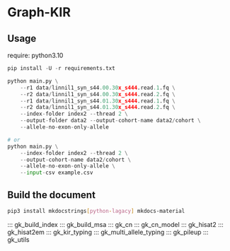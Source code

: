 # Graph-KIR

## Usage

require: python3.10

``` python
pip install -U -r requirements.txt

python main.py \
    --r1 data/linnil1_syn_s44.00.30x_s444.read.1.fq \
    --r2 data/linnil1_syn_s44.00.30x_s444.read.2.fq \
    --r1 data/linnil1_syn_s44.01.30x_s444.read.1.fq \
    --r2 data/linnil1_syn_s44.01.30x_s444.read.2.fq \
    --index-folder index2 --thread 2 \
    --output-folder data2 --output-cohort-name data2/cohort \
    --allele-no-exon-only-allele

# or 
python main.py \
    --index-folder index2 --thread 2 \
    --output-cohort-name data2/cohort \
    --allele-no-exon-only-allele \
    --input-csv example.csv
```

## Build the document

``` bash
pip3 install mkdocstrings[python-lagacy] mkdocs-material
```

::: gk_build_index
::: gk_build_msa
::: gk_cn
::: gk_cn_model
::: gk_hisat2
::: gk_hisat2em
::: gk_kir_typing
::: gk_multi_allele_typing
::: gk_pileup
::: gk_utils
